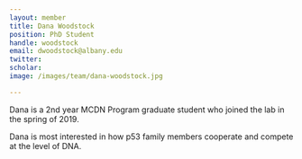 ```yaml
---
layout: member
title: Dana Woodstock
position: PhD Student
handle: woodstock
email: dwoodstock@albany.edu
twitter:
scholar:
image: /images/team/dana-woodstock.jpg

---
```


Dana is a 2nd year MCDN Program graduate student who joined the lab in the spring of 2019. 

Dana is most interested in how p53 family members cooperate and compete at the level of DNA. 